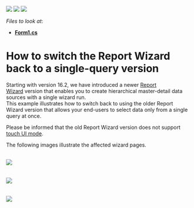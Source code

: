 <!-- default badges list -->
![](https://img.shields.io/endpoint?url=https://codecentral.devexpress.com/api/v1/VersionRange/128603659/16.2.3%2B)
[![](https://img.shields.io/badge/Open_in_DevExpress_Support_Center-FF7200?style=flat-square&logo=DevExpress&logoColor=white)](https://supportcenter.devexpress.com/ticket/details/T452242)
[![](https://img.shields.io/badge/📖_How_to_use_DevExpress_Examples-e9f6fc?style=flat-square)](https://docs.devexpress.com/GeneralInformation/403183)
<!-- default badges end -->
<!-- default file list -->
*Files to look at*:

* **[Form1.cs](./CS/UseLegacyReportWizard/Form1.cs)**
<!-- default file list end -->
# How to switch the Report Wizard back to a single-query version


<p>Starting with version 16.2, we have introduced a newer <a href="https://documentation.devexpress.com/#XtraReports/CustomDocument4254">Report Wizard</a> version that enables you to create hierarchical master-detail data sources with a single wizard run. <br>This example illustrates how to switch back to using the older Report Wizard version that allows your end-users to select data only from a single query at once.</p>
<p>Please be informed that the old Report Wizard version does not support <a href="https://documentation.devexpress.com/WindowsForms/DevExpress.XtraEditors.WindowsFormsSettings.TouchUIMode.property">touch UI mode</a>.</p>
<p>The following images illustrate the affected wizard pages.</p>
<p><br><img src="https://raw.githubusercontent.com/DevExpress-Examples/how-to-switch-the-report-wizard-back-to-a-single-query-version-t452242/16.2.3+/media/ac5ab931-ad80-11e6-80bf-00155d62480c.png"><br><br><br><img src="https://raw.githubusercontent.com/DevExpress-Examples/how-to-switch-the-report-wizard-back-to-a-single-query-version-t452242/16.2.3+/media/b29bcc55-ad80-11e6-80bf-00155d62480c.png"><br><br><br><img src="https://raw.githubusercontent.com/DevExpress-Examples/how-to-switch-the-report-wizard-back-to-a-single-query-version-t452242/16.2.3+/media/b852d13d-ad80-11e6-80bf-00155d62480c.png"></p>

<br/>


